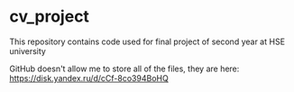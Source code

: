 # cv_project
This repository contains code used for final project of second year at HSE university

GitHub doesn't allow me to store all of the files, they are here: https://disk.yandex.ru/d/cCf-8co394BoHQ
